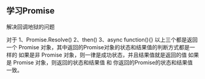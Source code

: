 ## 学习Promise
  
  解决回调地狱的问题

  对于
    1、Promise.Resolve()
    2、then()
    3、async function(){}
    以上三个都是返回一个 Promise 对象，其中返回的Promise对象的状态和结果值的判断方式都是一样的
      如果是非 Promise 对象，则一律是成功状态，并且结果值就是返回的值
      如果是 Promise 对象，则返回的状态和结果值 和 你返回的Promise的状态和结果值 一致。